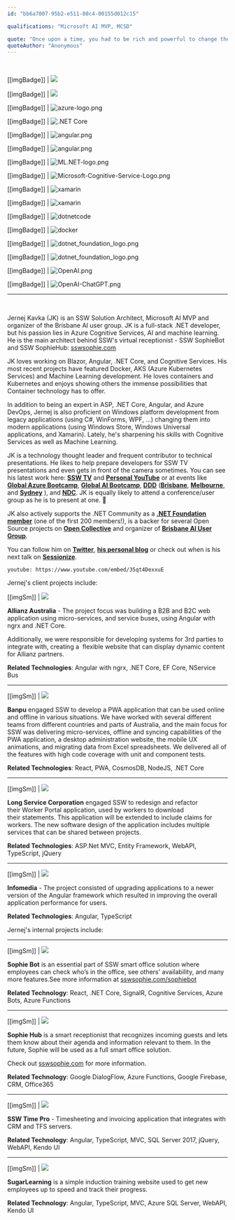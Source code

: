 ```yaml
---
id: "bb6a7007-95b2-e511-80c4-00155d012c15"

qualifications: "Microsoft AI MVP, MCSD"

quote: "Once upon a time, you had to be rich and powerful to change the world. Now you just need to be bold and write code."
quoteAuthor: "Anonymous"
---
```


<br/>

[[imgBadge]]
| ![](../badges/Certification-microsoft-mvp.png)

[[imgBadge]]
| ![](../badges/Certification-microsoft-professional.jpg)

[[imgBadge]]
| ![azure-logo.png](../badges/Business-microsoft-azure.png)

[[imgBadge]]
| ![.NET Core](../badges/Developer-dotnet-core.png)

[[imgBadge]]
| ![angular.png](../badges/Developer-blazor.png)

[[imgBadge]]
| ![angular.png](../badges/Developer-angular.png)

[[imgBadge]]
| ![ML.NET-logo.png](../badges/Developer-dotnet-machine-learning.png)

[[imgBadge]]
| ![Microsoft-Cognitive-Service-Logo.png](../badges/Developer-cognitive-services.png)

[[imgBadge]]
| ![xamarin](../badges/Developer-xamarin.png)

[[imgBadge]]
| ![xamarin](../badges/Developer-Unity3d.png)

[[imgBadge]]
| ![dotnetcode](../badges/Developer-dotnet-code.png)

[[imgBadge]]
| ![docker](../badges/Developer-docker.png)

[[imgBadge]]
| ![dotnet_foundation_logo.png](../badges/Event-global-ai-community.jpg)

[[imgBadge]]
| ![dotnet_foundation_logo.png](../badges/Developer-dotnet-foundation.png)

[[imgBadge]]
| ![OpenAI.png](../badges/Developer-OpenAI.png)

[[imgBadge]]
| ![OpenAI-ChatGPT.png](../badges/Developer-OpenAI-ChatGPT.png)

---

<br/>

Jernej Kavka (JK) is an SSW Solution Architect, Microsoft AI MVP and organizer of the Brisbane AI user group. JK is a full-stack .NET developer, but his passion lies in Azure Cognitive Services, AI and machine learning. He is the main architect behind SSW's virtual receptionist - SSW SophieBot and SSW SophieHub: [sswsophie.com](https://sswsophie.com)

JK loves working on Blazor, Angular, .NET Core, and Cognitive Services. His most recent projects have featured Docker, AKS (Azure Kubernetes Services) and Machine Learning development. He loves containers and Kubernetes and enjoys showing others the immense possibilities that Container technology has to offer.

In addition to being an expert in ASP, .NET Core, Angular, and Azure DevOps, Jernej is also proficient on Windows platform development from legacy applications (using C#, WinForms, WPF, ...) changing them into modern applications (using Windows Store, Windows Universal applications, and Xamarin). Lately, he's sharpening his skills with Cognitive Services as well as Machine Learning.

JK is a technology thought leader and frequent contributor to technical presentations. He likes to help prepare developers for SSW TV presentations and even gets in front of the camera sometimes. You can see his latest work here: [**SSW TV**](https://tv.ssw.com/tag/jernej-kavka) and [**Personal YouTube**](https://youtube.com/channel/UCige1JIdeIc3sYU2HSaismg) or at events like [**Global Azure Bootcamp**](https://global.azurebootcamp.net/), [**Global AI Bootcamp**](https://brisbanebootcamp.com), [**DDD**](https://dddbrisbane.com/) ([**Brisbane**](https://dddbrisbane.com/), [**Melbourne**](https://www.dddmelbourne.com), and [ **Sydney**](https://www.dddsydney.com.au) ), and [**NDC**](https://ndcsydney.com/). JK is equally likely to attend a conference/user group as he is to present at one. 🧐

JK also actively supports the .NET Community as a [**.NET Foundation member**](https://dotnetfoundation.org/) (one of the first 200 members!), is a backer for several Open Source projects on [**Open Collective**](https://opencollective.com/jernej-kavka) and organizer of [**Brisbane AI User Group**](https://www.meetup.com/Brisbane-AI-User-Group/).

You can follow him on [**Twitter**](https://twitter.com/jernej_kavka), [**his personal blog**](https://jkdev.me/) or check out when is his next talk on [**Sessionize**](https://sessionize.com/jernej-kavka/).

`youtube: https://www.youtube.com/embed/35qt4DexxuE`

Jernej's client projects include:

[[imgSm]]
| ![](./Images/Bio/Allianz_logo_logotype.png)

**Allianz Australia** - The project focus was building a B2B and B2C web application using micro-services, and service buses, using Angular with ngrx and .NET Core.

Additionally, we were responsible for developing systems for 3rd parties to integrate with, creating a  flexible website that can display dynamic content for Allianz partners.

**Related Technologies**: Angular with ngrx, .NET Core, EF Core, NService Bus

---

[[imgSm]]
| ![](./Images/Bio/d_ir_video_4_213c78534d79be0271befa34ca744fa7.jpg)

**Banpu** engaged SSW to develop a PWA application that can be used online and offline in various situations. We have worked with several different teams from different countries and parts of Australia, and the main focus for SSW was delivering micro-services, offline and syncing capabilities of the PWA application, a desktop administration website, the mobile UX animations, and migrating data from Excel spreadsheets. We delivered all of the features with high code coverage with unit and component tests.

**Related Technologies**: React, PWA, CosmosDB, NodeJS, .NET Core

---

[[imgSm]]
| ![](./Images/Bio/LongServiceCorporation.gif)

**Long Service Corporation** engaged SSW to redesign and refactor their Worker Portal application, used by workers to download their statements. This application will be extended to include claims for workers. The new software design of the application includes multiple services that can be shared between projects.

**Related Technologies**: ASP.Net MVC, Entity Framework, WebAPI, TypeScript, jQuery

---

[[imgSm]]
| ![](./Images/Bio/infomedia-logo.png)

**Infomedia** - The project consisted of upgrading applications to a newer version of the Angular framework which resulted in improving the overall application performance for users.

**Related Technologies**: Angular, TypeScript

Jernej's internal projects include:

---

[[imgSm]]
| ![](./Images/Bio/SophieBot_logo.png)

**Sophie Bot** is an essential part of SSW smart office solution where employees can check who’s in the office, see others' availability, and many more features.See more information at [sswsophie.com/sophiebot](https://sswsophie.com/sophiebot)

**Related Technology**: React, .NET Core, SignalR, Cognitive Services, Azure Bots, Azure Functions

---

[[imgSm]]
| ![](./Images/Bio/SophieHub_logo.png)

**Sophie Hub** is a smart receptionist that recognizes incoming guests and lets them know about their agenda and information relevant to them. In the future, Sophie will be used as a full smart office solution.

Check out [sswsophie.com](https://sswsophie.com/) for more information.

**Related Technology**: Google DialogFlow, Azure Functions, Google Firebase, CRM, Office365

---

[[imgSm]]
| ![](./Images/Bio/TimePro_logo2.png)

**SSW Time Pro** - Timesheeting and invoicing application that integrates with CRM and TFS servers.

**Related Technology**: Angular, TypeScript, MVC, SQL Server 2017, jQuery, WebAPI, Kendo UI

---

[[imgSm]]
| ![](./Images/Bio/SugarLearning_logo2.png)

**SugarLearning** is a simple induction training website used to get new employees up to speed and track their progress.

**Related Technology**: Angular, TypeScript, MVC, Azure SQL Server, WebAPI, Kendo UI
